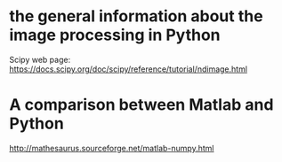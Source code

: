  # the general information about the image processing in Python
 Scipy web page:
 https://docs.scipy.org/doc/scipy/reference/tutorial/ndimage.html
# A comparison between Matlab and Python
http://mathesaurus.sourceforge.net/matlab-numpy.html

